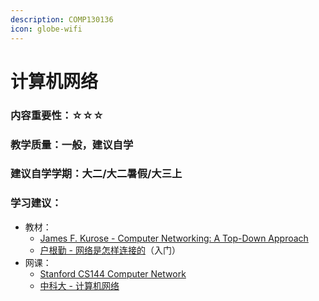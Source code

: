 ```yaml
---
description: COMP130136
icon: globe-wifi
---
```


# 计算机网络

### 内容重要性：☆☆☆

### 教学质量：一般，建议自学

### 建议自学学期：大二/大二暑假/大三上

### 学习建议：

* 教材：
  * [James F. Kurose - Computer Networking: A Top-Down Approach](https://book.douban.com/subject/36081529/)
  * [户根勤 - 网络是怎样连接的](https://book.douban.com/subject/26941639/)（入门）
* 网课：
  * [Stanford CS144 Computer Network](https://csdiy.wiki/%E8%AE%A1%E7%AE%97%E6%9C%BA%E7%BD%91%E7%BB%9C/CS144/)
  * [中科大 - 计算机网络](https://csdiy.wiki/%E8%AE%A1%E7%AE%97%E6%9C%BA%E7%BD%91%E7%BB%9C/topdown_ustc/)

